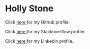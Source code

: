<!DOCTYPE html>
<html>

<h1>Holly Stone</h1>

<p>Click <a href="https://github.com/hstone102">here </a> for my Github profile.  </p>
<p>Click <a href="https://stackoverflow.com/users/3901218/user3901218">here </a> for my Stackoverflow profile. </p>
<p>Click <a href="https://www.linkedin.com/in/holly-stone-1b854989/">here </a> for my Linkedin profile.</p>

<html>
